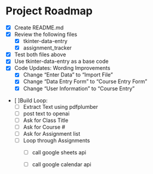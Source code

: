 # Project Roadmap
- [X] Create README.md
- [X] Review the following files
  - [X]   tkinter-data-entry
  - [X]   assignment_tracker
- [X] Test both files above
- [X] Use tkinter-data-entry as a base code
- [X] Code Updates: Wording Improvements
	- [X] Change “Enter Data” to “Import File”
 	- [X] Change “Data Entry Form” to “Course Entry Form”
 	- [X] Change “User Information” to “Course Entry”
 - [ ]Build Loop:
 	- [ ] Extract Text using pdfplumber
 	- [ ] post text to openai
 	- [ ] Ask for Class Title
  	- [ ] Ask for Course #
   	- [ ] Ask for Assignment list
   	- [ ] Loop through Assignments
   		- [ ] call google sheets api
   	 	- [ ] call google calendar api
  
